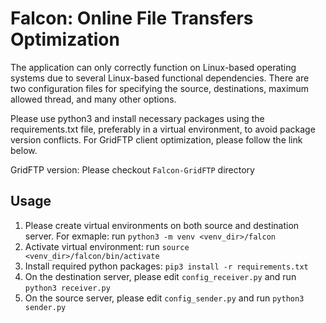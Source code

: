 # Falcon: Online File Transfers Optimization
The application can only correctly function on Linux-based operating systems due to several Linux-based functional dependencies. There are two configuration files for specifying the source, destinations, maximum allowed thread, and many other options. 
    
Please use python3 and install necessary packages using the requirements.txt file, preferably in a virtual environment, to avoid package version conflicts. For GridFTP client optimization, please follow the link below. 
    
GridFTP version: Please checkout `Falcon-GridFTP` directory
    

## Usage

1. Please create virtual environments on both source and destination server. For exmaple: run `python3 -m venv <venv_dir>/falcon`
2. Activate virtual environment: run `source <venv_dir>/falcon/bin/activate`
3. Install required python packages: `pip3 install -r requirements.txt`
4. On the destination server, please edit `config_receiver.py` and run `python3 receiver.py`
5. On the source server, please edit `config_sender.py` and run `python3 sender.py`

